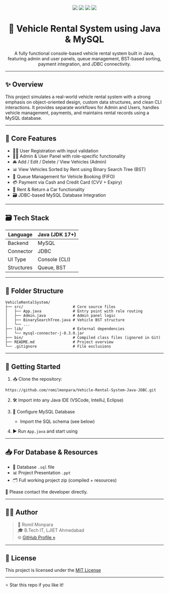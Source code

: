 <!-- Banner -->
<p align="center">
  <img src="https://img.shields.io/badge/Java-Project-blue?style=for-the-badge&logo=java" />
  <img src="https://img.shields.io/badge/MySQL-Database-green?style=for-the-badge&logo=mysql" />
  <img src="https://img.shields.io/badge/JDBC-Integration-orange?style=for-the-badge" />
  <img src="https://img.shields.io/badge/License-MIT-yellow?style=for-the-badge" />
</p>

<h1 align="center">🚗 Vehicle Rental System using Java & MySQL</h1>
<p align="center">
  A fully functional console-based vehicle rental system built in Java, featuring admin and user panels, queue management, BST-based sorting, payment integration, and JDBC connectivity.
</p>

---

## ✨ Overview

This project simulates a real-world vehicle rental system with a strong emphasis on object-oriented design, custom data structures, and clean CLI interactions. It provides separate workflows for Admin and Users, handles vehicle management, payments, and maintains rental records using a MySQL database.

---

## 🔧 Core Features

- 🧍‍♂️ User Registration with input validation
- 🧑‍💼 Admin & User Panel with role-specific functionality
- 🚘 Add / Edit / Delete / View Vehicles (Admin)
- 📊 View Vehicles Sorted by Rent using Binary Search Tree (BST)
- 🧾 Queue Management for Vehicle Booking (FIFO)
- 💳 Payment via Cash and Credit Card (CVV + Expiry)
- 🔁 Rent & Return a Car functionality
- 🗃️ JDBC-based MySQL Database Integration

---

## 🗃️ Tech Stack

| Language   | Java (JDK 17+) |
|------------|----------------|
| Backend    | MySQL          |
| Connector  | JDBC           |
| UI Type    | Console (CLI)  |
| Structures | Queue, BST     |

---

## 📁 Folder Structure

```
VehicleRentalSystem/
├── src/                      # Core source files
│   ├── App.java              # Entry point with role routing
│   ├── Admin.java            # Admin panel logic
│   ├── BinarySearchTree.java # Vehicle BST structure
│   └── ...
├── lib/                      # External dependencies
│   └── mysql-connector-j-8.3.0.jar
├── bin/                      # Compiled class files (ignored in Git)
├── README.md                 # Project overview
└── .gitignore                # File exclusions
```

---

## 🚀 Getting Started

1. 📥 Clone the repository:
```bash
https://github.com/romilmonpara/Vehicle-Rental-System-Java-JDBC.git
```

2. 🛠 Import into any Java IDE (VSCode, IntelliJ, Eclipse)

3. 🧩 Configure MySQL Database
   - Import the SQL schema (see below)

4. ▶️ Run `App.java` and start using

---

## 📥 For Database & Resources

- 🔐 Database `.sql` file
- 📊 Project Presentation `.ppt`
- 🗂️ Full working project zip (compiled + resources)

📩 Please contact the developer directly.

---

## 👨‍💻 Author

> 🚀 Romil Monpara  
> 🎓 B.Tech IT, LJIET Ahmedabad  
> 🌐 [GitHub Profile »](https://github.com/romilmonpara)

---

## 📄 License

This project is licensed under the [MIT License](LICENSE)

---

⭐ Star this repo if you like it!
